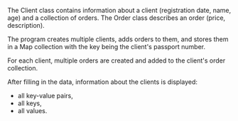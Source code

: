 The Client class contains information about a client (registration date, name, age) and a collection of orders.
The Order class describes an order (price, description).

The program creates multiple clients, adds orders to them, and stores them in a Map collection with the key being the client's passport number.

For each client, multiple orders are created and added to the client's order collection.

After filling in the data, information about the clients is displayed:
- all key-value pairs,
- all keys,
- all values.